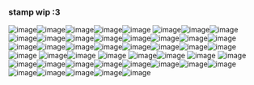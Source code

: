 ### stamp wip :3 
![image](https://github.com/anasuinarciso/anasuinarciso/assets/139638467/9cd54341-67e0-478b-89b9-a287fc51e369)![image](https://github.com/anasuinarciso/anasuinarciso/assets/139638467/2c045f03-24bc-450a-9df5-92a9017e4fad)![image](https://github.com/anasuinarciso/anasuinarciso/assets/139638467/21cad70a-b9c8-438d-b3ce-094abbe049ef)![image](https://github.com/anasuinarciso/anasuinarciso/assets/139638467/6c408f43-722a-4525-904e-39756ac824f7)![image](https://github.com/anasuinarciso/anasuinarciso/assets/139638467/35d0c96c-42fa-40cf-a288-dada5392afa7)
![image](https://github.com/anasuinarciso/anasuinarciso/assets/139638467/8ba48ae4-6ec4-4135-8d3e-a8f03415320f)![image](https://github.com/anasuinarciso/anasuinarciso/assets/139638467/866cbe45-bbac-473a-9475-70cc9e7f7afe)![image](https://github.com/anasuinarciso/anasuinarciso/assets/139638467/6da343a8-7e25-4bea-843d-27f328523fff)
![image](https://github.com/anasuinarciso/anasuinarciso/assets/139638467/1ba8c095-b98b-4e94-8daa-d3e0e121e076)![image](https://github.com/anasuinarciso/anasuinarciso/assets/139638467/f1ddfc9f-7be5-4b3e-9cc5-d4f14b7b76bd)![image](https://github.com/anasuinarciso/anasuinarciso/assets/139638467/6103fe18-41ec-4cf1-8c2a-30066a41d2e8)![image](https://github.com/anasuinarciso/anasuinarciso/assets/139638467/12d82f5a-fbfa-4120-b8cf-4d94dfc619e1)![image](https://github.com/anasuinarciso/anasuinarciso/assets/139638467/7d819d84-194d-44c0-98ac-bf73d1392b77)![image](https://github.com/anasuinarciso/anasuinarciso/assets/139638467/88746cd0-e2fd-4951-baca-184423160793)![image](https://github.com/anasuinarciso/anasuinarciso/assets/139638467/5453f33c-a41f-4313-be76-926e2ae089df)![image](https://github.com/anasuinarciso/anasuinarciso/assets/139638467/925fd0f8-3438-4d68-b852-74d12f2d6433)![image](https://github.com/anasuinarciso/anasuinarciso/assets/139638467/024e53a4-7404-45be-8715-9b7600459089)![image](https://github.com/anasuinarciso/anasuinarciso/assets/139638467/9b670ad9-2aac-43e9-a105-be82ccbf52db)![image](https://github.com/anasuinarciso/anasuinarciso/assets/139638467/36f8bd63-ff9c-4c44-96e6-f7f158a32ddf)![image](https://github.com/anasuinarciso/anasuinarciso/assets/139638467/9c9c6828-d2b5-480e-a28f-f7b3bd92c64b)![image](https://github.com/anasuinarciso/anasuinarciso/assets/139638467/b43af197-6c03-4d9e-9b9c-7a4d396ff1a1)![image](https://github.com/anasuinarciso/anasuinarciso/assets/139638467/f8b98eb1-8366-479a-919e-cc48f511ba70)![image](https://github.com/anasuinarciso/anasuinarciso/assets/139638467/7ed5ad36-03bd-4a73-b3da-5cfb2d2c5540)![image](https://github.com/anasuinarciso/anasuinarciso/assets/139638467/f14e72b8-2c77-4fcb-8a4d-27dba3c0ebb0)
![image](https://github.com/anasuinarciso/anasuinarciso/assets/139638467/e1ea4737-c70a-4bbb-93fe-835999b4fb7f)
![image](https://github.com/anasuinarciso/anasuinarciso/assets/139638467/05b781f6-7e3c-4fb7-bd42-9919b67e024e)![image](https://github.com/anasuinarciso/anasuinarciso/assets/139638467/fb9562fa-1f18-4843-acd6-1a63b27a42ce)
![image](https://github.com/anasuinarciso/anasuinarciso/assets/139638467/e3c86de5-c115-42b6-992b-d12cf48db871)
![image](https://github.com/anasuinarciso/anasuinarciso/assets/139638467/a49603ae-47e8-4d1c-90d5-e8eb8230c2f6)![image](https://github.com/anasuinarciso/anasuinarciso/assets/139638467/b100852f-98be-4977-b85a-0c31ead1e42c)
![image](https://github.com/anasuinarciso/anasuinarciso/assets/139638467/608b12ee-cd6d-4467-90d2-7059a281a536)
![image](https://github.com/anasuinarciso/anasuinarciso/assets/139638467/8cbfc3c7-3712-4134-873d-2498f8e842dc)![image](https://github.com/anasuinarciso/anasuinarciso/assets/139638467/4c306d82-c65b-41b6-8759-a2d0165b43d4)![image](https://github.com/anasuinarciso/anasuinarciso/assets/139638467/1d656466-98fd-48a3-bf56-8c054ae82fb3)![image](https://github.com/anasuinarciso/anasuinarciso/assets/139638467/efa1cbcf-37b5-4086-b923-65dc1b3b09d0)![image](https://github.com/anasuinarciso/anasuinarciso/assets/139638467/ab0817e1-385c-4042-8d5a-29b01ee25d5b)![image](https://github.com/anasuinarciso/anasuinarciso/assets/139638467/db0a1fc7-7f23-4d71-b230-2e8260938362)![image](https://github.com/anasuinarciso/anasuinarciso/assets/139638467/727ecfb7-3a1e-4d50-9411-e7e28519b76a)![image](https://github.com/anasuinarciso/anasuinarciso/assets/139638467/346141be-3639-4dc0-a578-fc23c932d5cb)![image](https://github.com/anasuinarciso/anasuinarciso/assets/139638467/97f03170-751b-44d8-aa0f-e25c32c6534c)![image](https://github.com/anasuinarciso/anasuinarciso/assets/139638467/88dac8c0-0b8a-4a5a-8b2e-84d820723bc7)![image](https://github.com/anasuinarciso/anasuinarciso/assets/139638467/b62fb351-d78b-4ad5-b041-e27ad3e4f3f8)![image](https://github.com/anasuinarciso/anasuinarciso/assets/139638467/aced6a9c-3fba-4584-a77a-2fc166ae806b)![image](https://github.com/anasuinarciso/anasuinarciso/assets/139638467/bde7a81d-12b6-40d9-8543-f19b1b81364a)![image](https://github.com/anasuinarciso/anasuinarciso/assets/139638467/2cf30a4c-f79e-4a80-a51f-c5e0ef9f4429)
















































